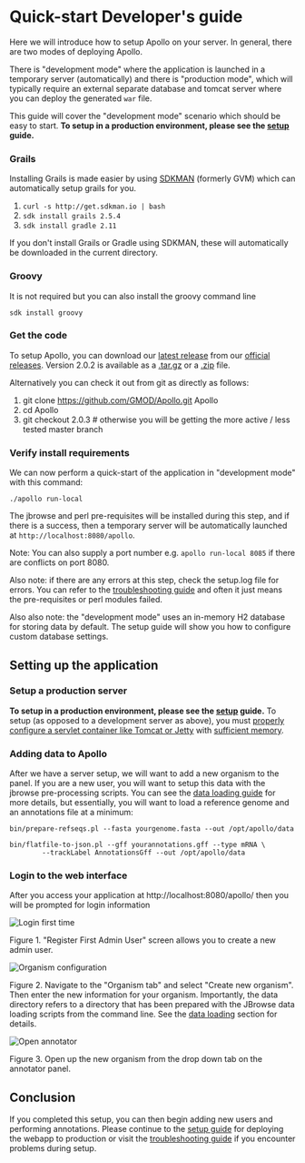 # Quick-start Developer's guide

Here we will introduce how to setup Apollo on your server. In general, there are two modes of deploying Apollo.

There is "development mode" where the application is launched in a temporary server (automatically) and there is
"production mode", which will typically require an external separate database and tomcat server where you can deploy the
generated `war` file.

This guide will cover the "development mode" scenario which should be easy to start.  **To setup in a production environment, please see the [setup](Setup.md) guide.**


### Grails

Installing Grails is made easier by using [SDKMAN](http://sdkman.io/) (formerly GVM) which can automatically setup
grails for you. 

1. `curl -s http://get.sdkman.io | bash`
2. `sdk install grails 2.5.4`
3. `sdk install gradle 2.11`
 
If you don't install Grails or Gradle using SDKMAN, these will automatically be downloaded in the current directory.

### Groovy

It is not required but you can also install the groovy command line

`sdk install groovy`


### Get the code

To setup Apollo, you can download our [latest release](https://github.com/GMOD/Apollo/releases/latest) from our [official releases](https://github.com/GMOD/Apollo/releases/).   Version 2.0.2 is available as a [.tar.gz](https://github.com/GMOD/Apollo/archive/2.0.2.tar.gz) or a [.zip](https://github.com/GMOD/Apollo/archive/2.0.2.zip) file. 

Alternatively you can check it out from git as directly as follows:

1. git clone https://github.com/GMOD/Apollo.git Apollo
1. cd Apollo
1. git checkout 2.0.3  # otherwise you will be getting the more active / less tested master branch


### Verify install requirements

We can now perform a quick-start of the application in "development mode" with this command:

``` 
./apollo run-local
```

The jbrowse and perl pre-requisites will be installed during this step, and if there is a success, then a temporary
server will be automatically launched at `http://localhost:8080/apollo`.

Note: You can also supply a port number e.g. `apollo run-local 8085` if there are conflicts on port 8080.

Also note: if there are any errors at this step, check the setup.log file for errors. You can refer to the
[troubleshooting guide](Troubleshooting.md) and often it just means the pre-requisites or perl modules failed.

Also also note: the "development mode" uses an in-memory H2 database for storing data by default. The setup guide will
show you how to configure custom database settings.


## Setting up the application

### Setup a production server

**To setup in a production environment, please see the [setup](Setup.md) guide.**  To setup (as opposed to a development server as above), you must [properly configure a servlet container like Tomcat or Jetty](Setup.md) with [sufficient memory](Troubleshooting.md#tomcat-memory).

### Adding data to Apollo

After we have a server setup, we will want to add a new organism to the panel. If you are a new user, you will want to
setup this data with the jbrowse pre-processing scripts. You can see the [data loading guide](Data_loading.md) for more
details, but essentially, you will want to load a reference genome and an annotations file at a minimum:

``` 
bin/prepare-refseqs.pl --fasta yourgenome.fasta --out /opt/apollo/data

bin/flatfile-to-json.pl --gff yourannotations.gff --type mRNA \
        --trackLabel AnnotationsGff --out /opt/apollo/data
```


### Login to the web interface

After you access your application at http://localhost:8080/apollo/ then you will be prompted for login information

![Login first time](images/1.png)

Figure 1. "Register First Admin User" screen allows you to create a new admin user.


![Organism configuration](images/2.png)

Figure 2. Navigate to the "Organism tab" and select "Create new organism". Then enter the new information for your
organism. Importantly, the data directory refers to a directory that has been prepared with the JBrowse data loading
scripts from the command line. See the [data loading](Data_loading.md) section for details.

![Open annotator](images/3.png)

Figure 3. Open up the new organism from the drop down tab on the annotator panel.



## Conclusion

If you completed this setup, you can then begin adding new users and performing annotations. Please continue to the
[setup guide](Setup.md) for deploying the webapp to production or visit the [troubleshooting guide](Troubleshooting.md)
if you encounter problems during setup.

